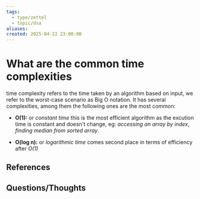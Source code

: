 ```yaml
---
tags:
  - type/zettel
  - topic/dsa
aliases: 
created: 2025-04-22 23:00:00
---
```

# What are the common time complexities

time complexity refers to the time taken by an algorithm based on input, we refer to the worst-case scenario as Big O notation. It has several complexities, among them the following ones are the most common:

- **O(1):** or *constant time* this is the most efficient algorithm as the excution time is constant and doesn't change, eg: *accessing an array by index*, *finding median from sorted array*.

- **O(log n):** or *logarithmic time* comes second place in terms of efficiency after *O(1)* 

## References


## Questions/Thoughts